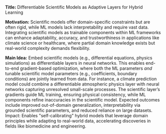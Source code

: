 **Title:** Differentiable Scientific Models as Adaptive Layers for Hybrid Learning  

**Motivation:** Scientific models offer domain-specific constraints but are often rigid, while ML models lack interpretability and require vast data. Integrating scientific models as trainable components within ML frameworks can enhance adaptability, accuracy, and trustworthiness in applications like climate science or healthcare, where partial domain knowledge exists but real-world complexity demands flexibility.  

**Main Idea:** Embed scientific models (e.g., differential equations, physics simulations) as differentiable layers in neural networks. This enables end-to-end gradient-based optimization, where both the ML parameters *and* tunable scientific model parameters (e.g., coefficients, boundary conditions) are jointly learned from data. For instance, a climate prediction model could combine a differentiable atmospheric physics layer with neural networks capturing unresolved small-scale processes. The scientific layer’s gradients guide ML training, ensuring physical consistency, while ML components refine inaccuracies in the scientific model. Expected outcomes include improved out-of-domain generalization, interpretability via grounded scientific parameters, and reduced reliance on large datasets. Impact: Enables "self-calibrating" hybrid models that leverage domain principles while adapting to real-world data, accelerating discoveries in fields like biomedicine and engineering.